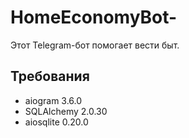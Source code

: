 # HomeEconomyBot-

Этот Telegram-бот помогает вести быт.

## Требования
    

- aiogram 3.6.0
- SQLAlchemy 2.0.30
- aiosqlite 0.20.0
